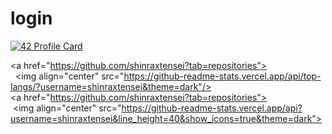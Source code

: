 # login
[![42 Profile Card](https://1337-readme.vercel.app/api/profile?cursus=42cursus&dark=true&login=ahouari)](https://github.com/mohouyizme/1337-readme)

 
 ​<a href="https://github.com/shinraxtensei?tab=repositories"> 
 ​  <img align="center" src="https://github-readme-stats.vercel.app/api/top-langs/?username=shinraxtensei&theme=dark"/> 
 ​</a> 
 ​<a href="https://github.com/shinraxtensei?tab=repositories"> 
 ​ <img align="center" src="https://github-readme-stats.vercel.app/api?username=shinraxtensei&line_height=40&show_icons=true&theme=dark"> 
 ​</a>

